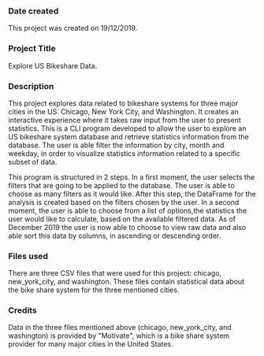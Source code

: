 ### Date created
This project was created on 19/12/2019.

### Project Title
Explore US Bikeshare Data.

### Description
This project explores data related to bikeshare systems for three major cities in the US: Chicago, New York City, and Washington. It creates an interactive experience where it takes raw input from the user to present statistics.
This is a CLI program developed to allow the user to explore an US bikeshare system database and retrieve statistics information from the database. The user is able filter the information by city, month and weekday, in order to visualize statistics information related to a specific subset of data.

This program is structured in 2 steps.
In a first moment, the user selects the filters that are going to be applied to the database. The user is able to choose as many filters as it would like.
After this step, the DataFrame for the analysis is created based on the filters chosen by the user.
In a second moment, the user is able to choose from a list of options,the statistics the user would like to calculate, based on the available filtered data.
As of December 2019 the user is now able to choose to view raw data and also able sort this data by columns, in ascending or descending order.



### Files used
There are three CSV files that were used for this project: chicago, new_york_city, and washington. These files contain statistical data about the bike share system for the three mentioned cities.

### Credits
Data in the three files mentioned above (chicago, new_york_city, and washington) is provided by "Motivate", which is a bike share system provider for many major cities in the United States.
